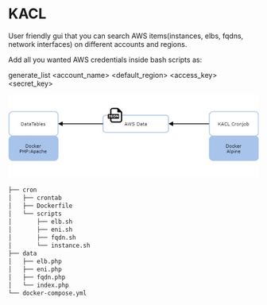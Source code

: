 # KACL
User friendly gui that you can search AWS items(instances, elbs, fqdns, network interfaces) on different accounts and regions.

Add all you wanted AWS credentials inside bash scripts as:

generate_list <account_name> <account-id> <default_region> <access_key> <secret_key>

![alt text](kacl_diagram.jpg)
```
├── cron
│   ├── crontab
│   ├── Dockerfile
│   └── scripts
│       ├── elb.sh
│       ├── eni.sh
│       ├── fqdn.sh
│       └── instance.sh
├── data
│   ├── elb.php
│   ├── eni.php
│   ├── fqdn.php
│   └── index.php
└── docker-compose.yml

```
